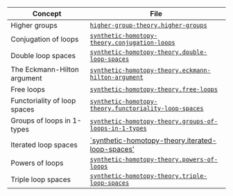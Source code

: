 | Concept                      | File                                                                                                              |
| ---------------------------- | ----------------------------------------------------------------------------------------------------------------- |
| Higher groups                | [`higher-group-theory.higher-groups`](higher-group-theory.higher-groups.md)                                       |
| Conjugation of loops         | [`synthetic-homotopy-theory.conjugation-loops`](synthetic-homotopy-theory.conjugation-loops.md)                   |
| Double loop spaces           | [`synthetic-homotopy-theory.double-loop-spaces`](synthetic-homotopy-theory.double-loop-spaces.md)                 |
| The Eckmann-Hilton argument  | [`synthetic-homotopy-theory.eckmann-hilton-argument`](synthetic-homotopy-theory.eckmann-hilton-argument.md)       |
| Free loops                   | [`synthetic-homotopy-theory.free-loops`](synthetic-homotopy-theory.free-loops.md)                                 |
| Functoriality of loop spaces | [`synthetic-homotopy-theory.functoriality-loop-spaces`](synthetic-homotopy-theory.functoriality-loop-spaces.md)   |
| Groups of loops in 1-types   | [`synthetic-homotopy-theory.groups-of-loops-in-1-types`](synthetic-homotopy-theory.groups-of-loops-in-1-types.md) |
| Iterated loop spaces         | [`synthetic-homotopy-theory.iterated-loop-spaces'](synthetic-homotopy-theory.iterated-loop-spaces.md)             |
| Powers of loops              | [`synthetic-homotopy-theory.powers-of-loops`](synthetic-homotopy-theory.powers-of-loops.md)                       |
| Triple loop spaces           | [`synthetic-homotopy-theory.triple-loop-spaces`](synthetic-homotopy-theory.triple-loop-spaces.md)                 |
